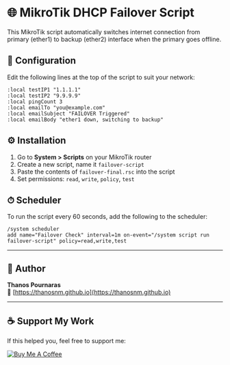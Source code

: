 # 🌐 MikroTik DHCP Failover Script

This MikroTik script automatically switches internet connection from primary (ether1) to backup (ether2) interface when the primary goes offline.

## 🔧 Configuration

Edit the following lines at the top of the script to suit your network:

```rsc
:local testIP1 "1.1.1.1"
:local testIP2 "9.9.9.9"
:local pingCount 3
:local emailTo "you@example.com"
:local emailSubject "FAILOVER Triggered"
:local emailBody "ether1 down, switching to backup"
```

## ⚙️ Installation

1. Go to **System > Scripts** on your MikroTik router
2. Create a new script, name it `failover-script`
3. Paste the contents of `failover-final.rsc` into the script
4. Set permissions: `read`, `write`, `policy`, `test`

## ⏱ Scheduler

To run the script every 60 seconds, add the following to the scheduler:

```rsc
/system scheduler
add name="Failover Check" interval=1m on-event="/system script run failover-script" policy=read,write,test
```

---

## 👤 Author

**Thanos Pournaras**  
🔗 [https://thanosnm.github.io](https://thanosnm.github.io)

---

## ☕ Support My Work

If this helped you, feel free to support me:

[![Buy Me A Coffee](https://img.buymeacoffee.com/button-api/?text=Buy%20me%20a%20coffee&emoji=☕&slug=pournarasaa&button_colour=FFDD00&font_colour=000000&font_family=Arial&outline_colour=000000&coffee_colour=ffffff)](https://buymeacoffee.com/pournarasaa)